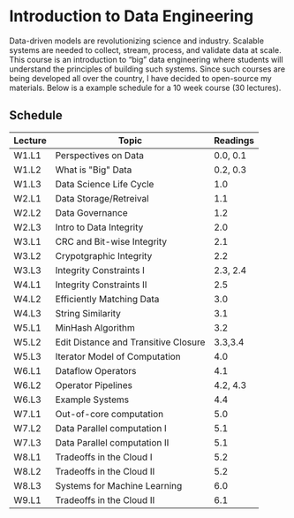# Introduction to Data Engineering
Data-driven models are revolutionizing science and industry. Scalable systems are needed to collect, stream, process, 
and validate data at scale. This course is an introduction to “big” data engineering where students will 
understand the principles of building such systems. Since such courses are being developed all over the country,
I have decided to open-source my materials. Below is a example schedule for a 10 week course (30 lectures).

## Schedule 

| Lecture | Topic | Readings |
|--------|---------| ------- |
| W1.L1 | Perspectives on Data | 0.0, 0.1 |
| W1.L2 | What is "Big" Data | 0.2, 0.3 |
| W1.L3 | Data Science Life Cycle | 1.0 |
| W2.L1 | Data Storage/Retreival | 1.1 |
| W2.L2 | Data Governance | 1.2 |
| W2.L3 | Intro to Data Integrity | 2.0 |
| W3.L1 | CRC and Bit-wise Integrity | 2.1 |
| W3.L2 | Crypotgraphic Integrity | 2.2 |
| W3.L3 | Integrity Constraints I | 2.3, 2.4 |
| W4.L1 | Integrity Constraints II | 2.5 |
| W4.L2 | Efficiently Matching Data | 3.0 |
| W4.L3 | String Similarity | 3.1 |
| W5.L1 | MinHash Algorithm | 3.2 |
| W5.L2 | Edit Distance and Transitive Closure | 3.3,3.4 |
| W5.L3 | Iterator Model of Computation | 4.0 |
| W6.L1 | Dataflow Operators | 4.1 |
| W6.L2 | Operator Pipelines | 4.2, 4.3 |
| W6.L3 | Example Systems | 4.4 |
| W7.L1 | Out-of-core computation | 5.0 |
| W7.L2 | Data Parallel computation I | 5.1 |
| W7.L3 | Data Parallel computation II | 5.1 |
| W8.L1 | Tradeoffs in the Cloud I | 5.2 |
| W8.L2 | Tradeoffs in the Cloud II | 5.2 |
| W8.L3 | Systems for Machine Learning | 6.0 |
| W9.L1 | Tradeoffs in the Cloud II | 6.1 |
